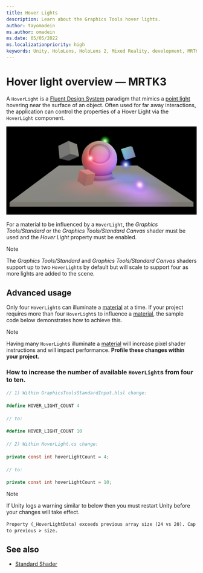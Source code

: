 ```yaml
---
title: Hover Lights
description: Learn about the Graphics Tools hover lights.
author: tayomadein
ms.author: omadein
ms.date: 05/05/2022
ms.localizationpriority: high
keywords: Unity, HoloLens, HoloLens 2, Mixed Reality, development, MRTK, Graphics Tools, MRGT, MR Graphics Tools, Standard Shader, Hover Light
---
```


# Hover light overview &#8212; MRTK3

A `HoverLight` is a [Fluent Design System](https://www.microsoft.com/design/fluent/) paradigm that mimics a [point light](https://docs.unity3d.com/Manual/Lighting.html) hovering near the surface of an object. Often used for far away interactions, the application can control the properties of a Hover Light via the `HoverLight` component.

![Hover light example](images/HoverLight/HoverLight.jpg)

For a material to be influenced by a `HoverLight`, the *Graphics Tools/Standard* or the *Graphics Tools/Standard Canvas* shader must be used and the *Hover Light* property must be enabled.

>[!NOTE]
> The *Graphics Tools/Standard* and *Graphics Tools/Standard Canvas* shaders support up to two `HoverLight`s by default but will scale to support four as more lights are added to the scene.

## Advanced usage

Only four `HoverLight`s can illuminate a [material](https://docs.unity3d.com/ScriptReference/Material.html) at a time. If your project requires more than four `HoverLight`s to influence a [material](https://docs.unity3d.com/ScriptReference/Material.html), the sample code below demonstrates how to achieve this.

>[!NOTE]
> Having many `HoverLight`s illuminate a [material](https://docs.unity3d.com/ScriptReference/Material.html) will increase pixel shader instructions and will impact performance. **Profile these changes within your project.**

### How to increase the number of available `HoverLight`s from four to ten.

```C#
// 1) Within GraphicsToolsStandardInput.hlsl change:

#define HOVER_LIGHT_COUNT 4

// to:

#define HOVER_LIGHT_COUNT 10

// 2) Within HoverLight.cs change:

private const int hoverLightCount = 4;

// to:

private const int hoverLightCount = 10;
```

> [!NOTE]
> If Unity logs a warning similar to below then you must restart Unity before your changes will take effect.
>
> `Property (_HoverLightData) exceeds previous array size (24 vs 20). Cap to previous > size.`

## See also

* [Standard Shader](standard-shader.md)
